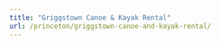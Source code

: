 ```yaml
---
title: "Griggstown Canoe & Kayak Rental"
url: /princeton/griggstown-canoe-and-kayak-rental/
---
```

